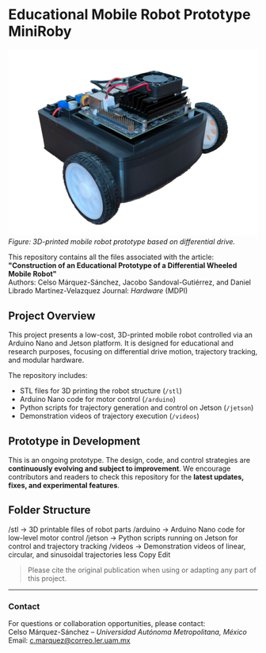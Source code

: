 # Educational Mobile Robot Prototype MiniRoby
![Robot Image](miniroby.png)  
*Figure: 3D-printed mobile robot prototype based on differential drive.*

This repository contains all the files associated with the article:
**"Construction of an Educational Prototype of a Differential Wheeled Mobile Robot"**  
Authors: Celso Márquez-Sánchez, Jacobo Sandoval-Gutiérrez, and Daniel Librado Martinez-Velazquez
Journal: *Hardware* (MDPI)

##  Project Overview

This project presents a low-cost, 3D-printed mobile robot controlled via an Arduino Nano and Jetson platform. It is designed for educational and research purposes, focusing on differential drive motion, trajectory tracking, and modular hardware.

The repository includes:
- STL files for 3D printing the robot structure (`/stl`)
- Arduino Nano code for motor control (`/arduino`)
- Python scripts for trajectory generation and control on Jetson (`/jetson`)
- Demonstration videos of trajectory execution (`/videos`)

## Prototype in Development
This is an ongoing prototype. The design, code, and control strategies are **continuously evolving and subject to improvement**.
We encourage contributors and readers to check this repository for the **latest updates, fixes, and experimental features**.

## Folder Structure
/stl -> 3D printable files of robot parts
/arduino -> Arduino Nano code for low-level motor control
/jetson -> Python scripts running on Jetson for control and trajectory tracking
/videos -> Demonstration videos of linear, circular, and sinusoidal trajectories
less
Copy
Edit

> Please cite the original publication when using or adapting any part of this project.

---

### Contact
For questions or collaboration opportunities, please contact:  
Celso Márquez-Sánchez – *Universidad Autónoma Metropolitana, México*  
Email: c.marquez@correo.ler.uam.mx
